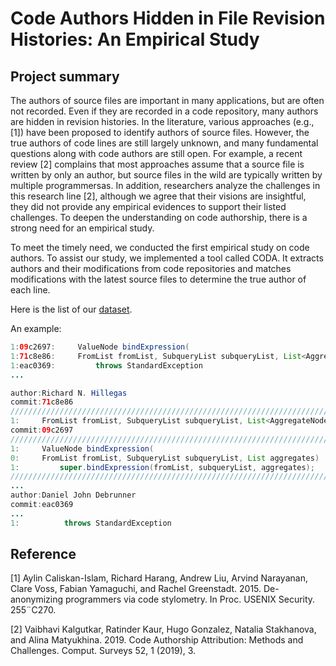 # Code Authors Hidden in File Revision Histories: An Empirical Study

## Project summary

The authors of source files are important in many applications, but are often not recorded. Even if they are recorded in a code repository, many authors are hidden in revision histories. In the literature, various approaches (e.g., [1]) have been proposed to identify authors of source files. However, the true authors of code lines are still largely unknown, and many fundamental questions along with code authors are still open. For example, a recent review [2] complains that most approaches assume
that a source file is written by only an author, but source files in the wild are typically written by multiple programmersas. In addition, researchers analyze the challenges in this research line [2], although we agree that their visions are insightful, they did not provide any empirical evidences to support their listed challenges. To deepen the understanding on code authorship, there is a strong need for an empirical study.

To meet the timely need, we conducted the first empirical study on code authors. To assist our study, we implemented a tool called CODA. It extracts authors and their modifications from code repositories and matches modifications with the latest source files to determine the true author of each line.

Here is the list of our [dataset](https://github.com/tohidemyname/codeauthor/tree/master/dataset).

An example:
```Java
1:09c2697:     ValueNode bindExpression(
1:71c8e86:     FromList fromList, SubqueryList subqueryList, List<AggregateNode> aggregates)
1:eac0369:         throws StandardException
...

author:Richard N. Hillegas
commit:71c8e86
/////////////////////////////////////////////////////////////////////////
1:     FromList fromList, SubqueryList subqueryList, List<AggregateNode> aggregates)
commit:09c2697
/////////////////////////////////////////////////////////////////////////
1:     ValueNode bindExpression(
0:     FromList fromList, SubqueryList subqueryList, List aggregates)
1:         super.bindExpression(fromList, subqueryList, aggregates);
/////////////////////////////////////////////////////////////////////////
...
author:Daniel John Debrunner
commit:eac0369
...
1: 			throws StandardException
```

## Reference
[1] Aylin Caliskan-Islam, Richard Harang, Andrew Liu, Arvind Narayanan, Clare Voss, Fabian Yamaguchi, and Rachel Greenstadt. 2015. De-anonymizing programmers via code stylometry. In Proc. USENIX Security. 255¨C270.

[2] Vaibhavi Kalgutkar, Ratinder Kaur, Hugo Gonzalez, Natalia Stakhanova, and Alina Matyukhina. 2019. Code Authorship Attribution: Methods and Challenges. Comput. Surveys 52, 1 (2019), 3.
